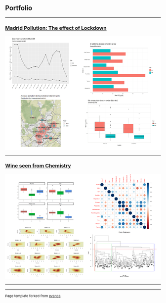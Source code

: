 ## Portfolio

---

### [Madrid Pollution: The effect of Lockdown](https://marina-obdulia-moreno-gonzalez.shinyapps.io/AirApp/)
<img src="images/pr1.png?raw=true"/>

---

### [Wine seen from Chemistry](/Wine)
<img src="images/pr2.png?raw=true"/>

---

---
<p style="font-size:11px">Page template forked from <a href="https://github.com/evanca/quick-portfolio">evanca</a></p>
<!-- Remove above link if you don't want to attibute -->
